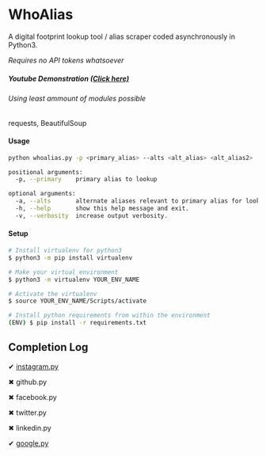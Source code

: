 <h1>WhoAlias</h1>

A digital footprint lookup tool / alias scraper coded asynchronously in Python3. 

*Requires no API tokens whatsoever*


##### Youtube Demonstration <a target="_blank" href="https://www.youtube.com/watch?v=qBQ158C0_co">(Click here)</a>

###### Using least ammount of modules possible
requests, BeautifulSoup

#### Usage
```sh
python whoalias.py -p <primary_alias> --alts <alt_alias> <alt_alias2> ..

positional arguments:
  -p, --primary    primary alias to lookup

optional arguments:
  -a, --alts       alternate aliases relevant to primary alias for lookup.
  -h, --help       show this help message and exit.
  -v, --verbosity  increase output verbosity.
```

#### Setup
```sh
# Install virtualenv for python3
$ python3 -m pip install virtualenv

# Make your virtual environment
$ python3 -m virtualenv YOUR_ENV_NAME

# Activate the virtualenv
$ source YOUR_ENV_NAME/Scripts/activate

# Install python requirements from within the environment
(ENV) $ pip install -r requirements.txt
```

Completion Log
-------------------
&#10004; <a href="https://github.com/griimnak/WhoAlias/blob/master/whoalias/instagram.py">instagram.py</a>

&#10006; github.py

&#10006; facebook.py

&#10006; twitter.py

&#10006; linkedin.py

&#10004; <a href="https://github.com/griimnak/WhoAlias/blob/master/whoalias/google.py">google.py</a>
